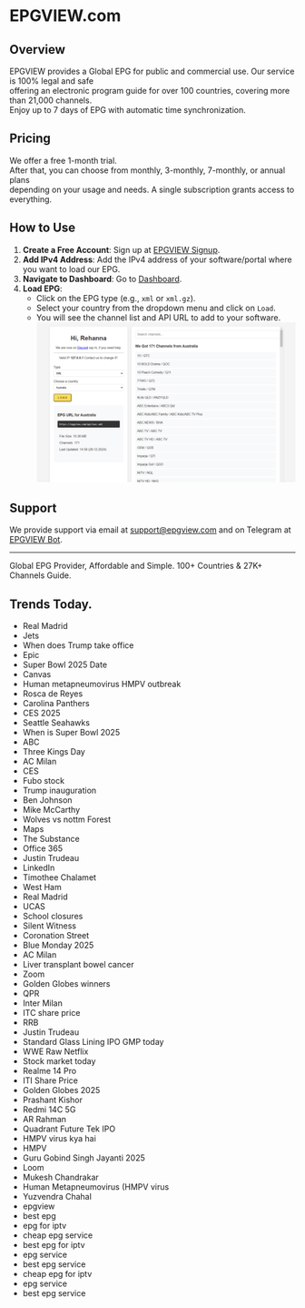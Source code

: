 # EPGVIEW.com



## Overview
EPGVIEW provides a Global EPG for public and commercial use. Our service is 100% legal and safe\
offering an electronic program guide for over 100 countries, covering more than 21,000 channels.\
Enjoy up to 7 days of EPG with automatic time synchronization.

## Pricing
We offer a free 1-month trial. \
After that, you can choose from monthly, 3-monthly, 7-monthly, or annual plans \
depending on your usage and needs. A single subscription grants access to everything.

## How to Use
1. **Create a Free Account**: Sign up at [EPGVIEW Signup](https://epgview.com/signup.php).
2. **Add IPv4 Address**: Add the IPv4 address of your software/portal where you want to load our EPG.
3. **Navigate to Dashboard**: Go to [Dashboard](https://epgview.com/dashboard.php).
4. **Load EPG**:
   - Click on the EPG type (e.g., `xml` or `xml.gz`).
   - Select your country from the dropdown menu and click on `Load`.
   - You will see the channel list and API URL to add to your software.
![EPGVIEW](img/dashboard.png)
## Support
We provide support via email at [support@epgview.com](mailto:support@epgview.com) and on Telegram at [EPGVIEW Bot](https://t.me/epgview_bot).

---

Global EPG Provider, Affordable and Simple. 100+ Countries & 27K+ Channels Guide.

## Trends Today.

- Real Madrid
- Jets
- When does Trump take office
- Epic
- Super Bowl 2025 Date
- Canvas
- Human metapneumovirus HMPV outbreak
- Rosca de Reyes
- Carolina Panthers
- CES 2025
- Seattle Seahawks
- When is Super Bowl 2025
- ABC
- Three Kings Day
- AC Milan
- CES
- Fubo stock
- Trump inauguration
- Ben Johnson
- Mike McCarthy
- Wolves vs nottm Forest
- Maps
- The Substance
- Office 365
- Justin Trudeau
- LinkedIn
- Timothee Chalamet
- West Ham
- Real Madrid
- UCAS
- School closures
- Silent Witness
- Coronation Street
- Blue Monday 2025
- AC Milan
- Liver transplant bowel cancer
- Zoom
- Golden Globes winners
- QPR
- Inter Milan
- ITC share price
- RRB
- Justin Trudeau
- Standard Glass Lining IPO GMP today
- WWE Raw Netflix
- Stock market today
- Realme 14 Pro
- ITI Share Price
- Golden Globes 2025
- Prashant Kishor
- Redmi 14C 5G
- AR Rahman
- Quadrant Future Tek IPO
- HMPV virus kya hai
- HMPV
- Guru Gobind Singh Jayanti 2025
- Loom
- Mukesh Chandrakar
- Human Metapneumovirus (HMPV virus
- Yuzvendra Chahal
- epgview
- best epg
- epg for iptv
- cheap epg service
- best epg for iptv
- epg service
- best epg service
- cheap epg for iptv
- epg service
- best epg service
